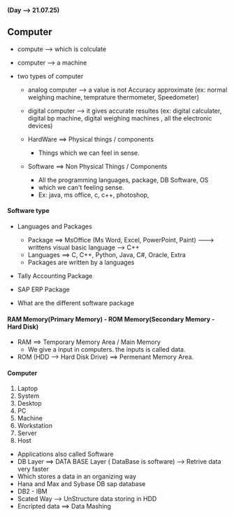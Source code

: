 **(Day --> 21.07.25)**

## Computer

- compute --> which is colculate
- computer --> a machine
- two types of computer

  - analog computer --> a value is not Accuracy approximate (ex: normal weighing machine, temprature thermometer, Speedometer)
  - digital computer --> it gives accurate resultes (ex: digital calculater, digital bp machine, digital weighing machines , all the electronic devices)

  - HardWare ==> Physical things / components
    - Things which we can feel in sense.
  - Software ==> Non Physical Things / Components
    - All the programming languages, package, DB Software, OS
    - which we can't feeling sense.
    - Ex: java, ms office, c, c++, photoshop,

#### Software type

- Languages and Packages
  - Package ==> MsOffice (Ms Word, Excel, PowerPoint, Paint) ---> writtens visual basic language --> C++
  - Languages ==> C, C++, Python, Java, C#, Oracle, Extra
  - Packages are written by a languages
- Tally Accounting Package
- SAP ERP Package

- What are the different software package

#### RAM Memory(Primary Memory) - ROM Memory(Secondary Memory - Hard Disk)

- RAM ==> Temporary Memory Area / Main Memory
  - We give a input in computers. the inputs is called data.
- ROM (HDD --> Hard Disk Drive) ==> Permenant Memory Area.

#### Computer

1. Laptop
2. System
3. Desktop
4. PC
5. Machine
6. Workstation
7. Server
8. Host

- Applications also called Software
- DB Layer ==> DATA BASE Layer ( DataBase is software) --> Retrive data very faster
- Which stores a data in an organizing way
- Hana and Max and Sybase DB sap database
- DB2 - IBM
- Scated Way --> UnStructure data storing in HDD
- Encripted data ==> Data Mashing
